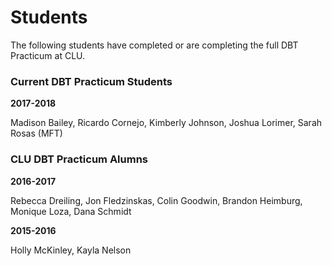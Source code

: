 # Students


The following students have completed or are completing the full DBT Practicum at CLU.

### Current DBT Practicum Students

**2017-2018** 

Madison Bailey, Ricardo Cornejo, Kimberly Johnson, Joshua Lorimer, Sarah Rosas (MFT)

### CLU DBT Practicum Alumns

**2016-2017**

Rebecca Dreiling, Jon Fledzinskas, Colin Goodwin, Brandon Heimburg, Monique Loza, Dana Schmidt

**2015-2016**

Holly McKinley, Kayla Nelson
